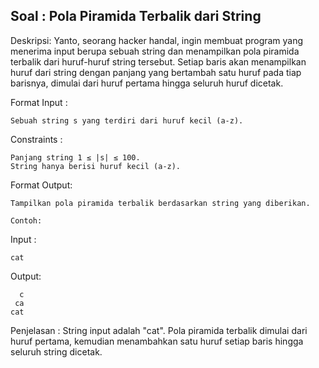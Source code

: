## Soal : Pola Piramida Terbalik dari String

Deskripsi: Yanto, seorang hacker handal, ingin membuat program yang menerima input berupa sebuah string dan menampilkan pola piramida terbalik dari huruf-huruf string tersebut. Setiap baris akan menampilkan huruf dari string dengan panjang yang bertambah satu huruf pada tiap barisnya, dimulai dari huruf pertama hingga seluruh huruf dicetak.

Format Input :
```
Sebuah string s yang terdiri dari huruf kecil (a-z).
```

Constraints :
```
Panjang string 1 ≤ |s| ≤ 100.
String hanya berisi huruf kecil (a-z).
```

Format Output:
```
Tampilkan pola piramida terbalik berdasarkan string yang diberikan.
```

`Contoh:`

Input :
```
cat
```

Output:
```
  c
 ca
cat
```

Penjelasan :
String input adalah "cat".
Pola piramida terbalik dimulai dari huruf pertama, kemudian menambahkan satu huruf setiap baris hingga seluruh string dicetak.
